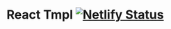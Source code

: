 # React Tmpl [![Netlify Status](https://api.netlify.com/api/v1/badges/a2034fc1-de74-45cf-a2d2-f03189718a83/deploy-status)](https://app.netlify.com/sites/react-tmpl/deploys)